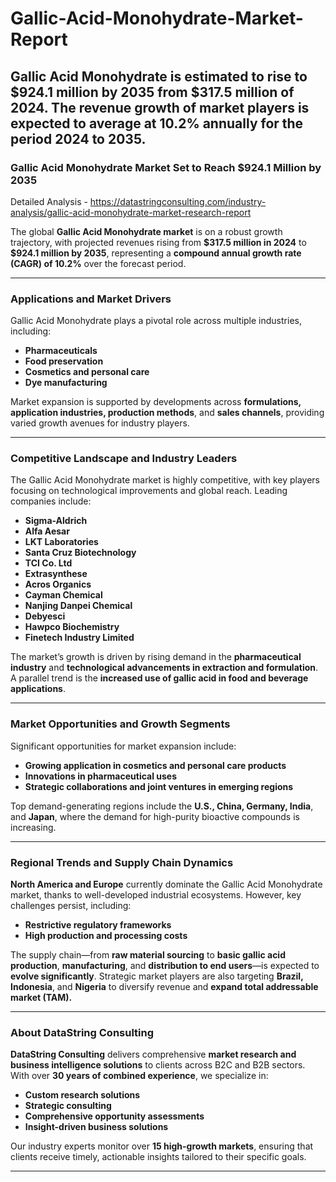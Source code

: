# Gallic-Acid-Monohydrate-Market-Report
Gallic Acid Monohydrate is estimated to rise to $924.1 million by 2035 from $317.5 million of 2024. The revenue growth of market players is expected to average at 10.2% annually for the period 2024 to 2035.
---

### Gallic Acid Monohydrate Market Set to Reach \$924.1 Million by 2035

Detailed Analysis - https://datastringconsulting.com/industry-analysis/gallic-acid-monohydrate-market-research-report

The global **Gallic Acid Monohydrate market** is on a robust growth trajectory, with projected revenues rising from **\$317.5 million in 2024** to **\$924.1 million by 2035**, representing a **compound annual growth rate (CAGR) of 10.2%** over the forecast period.

---

### Applications and Market Drivers

Gallic Acid Monohydrate plays a pivotal role across multiple industries, including:

* **Pharmaceuticals**
* **Food preservation**
* **Cosmetics and personal care**
* **Dye manufacturing**

Market expansion is supported by developments across **formulations, application industries, production methods**, and **sales channels**, providing varied growth avenues for industry players.

---

### Competitive Landscape and Industry Leaders

The Gallic Acid Monohydrate market is highly competitive, with key players focusing on technological improvements and global reach. Leading companies include:

* **Sigma-Aldrich**
* **Alfa Aesar**
* **LKT Laboratories**
* **Santa Cruz Biotechnology**
* **TCI Co. Ltd**
* **Extrasynthese**
* **Acros Organics**
* **Cayman Chemical**
* **Nanjing Danpei Chemical**
* **Debyesci**
* **Hawpco Biochemistry**
* **Finetech Industry Limited**

The market’s growth is driven by rising demand in the **pharmaceutical industry** and **technological advancements in extraction and formulation**. A parallel trend is the **increased use of gallic acid in food and beverage applications**.

---

### Market Opportunities and Growth Segments

Significant opportunities for market expansion include:

* **Growing application in cosmetics and personal care products**
* **Innovations in pharmaceutical uses**
* **Strategic collaborations and joint ventures in emerging regions**

Top demand-generating regions include the **U.S., China, Germany, India**, and **Japan**, where the demand for high-purity bioactive compounds is increasing.

---

### Regional Trends and Supply Chain Dynamics

**North America and Europe** currently dominate the Gallic Acid Monohydrate market, thanks to well-developed industrial ecosystems. However, key challenges persist, including:

* **Restrictive regulatory frameworks**
* **High production and processing costs**

The supply chain—from **raw material sourcing** to **basic gallic acid production**, **manufacturing**, and **distribution to end users**—is expected to **evolve significantly**. Strategic market players are also targeting **Brazil, Indonesia**, and **Nigeria** to diversify revenue and **expand total addressable market (TAM).**

---

### About DataString Consulting

**DataString Consulting** delivers comprehensive **market research and business intelligence solutions** to clients across B2C and B2B sectors. With over **30 years of combined experience**, we specialize in:

* **Custom research solutions**
* **Strategic consulting**
* **Comprehensive opportunity assessments**
* **Insight-driven business solutions**

Our industry experts monitor over **15 high-growth markets**, ensuring that clients receive timely, actionable insights tailored to their specific goals.

---
